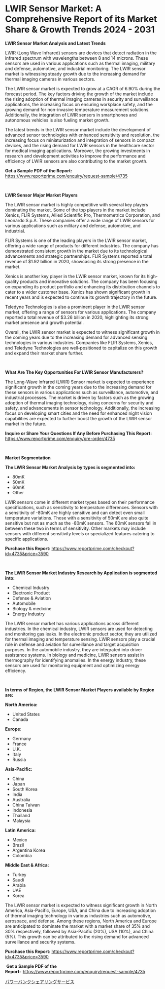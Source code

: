 <p><h1>LWIR Sensor Market: A Comprehensive Report of its Market Share & Growth Trends 2024 - 2031</h1></p><p><strong>LWIR Sensor Market Analysis and Latest Trends</strong></p>
<p><p>LWIR (Long Wave Infrared) sensors are devices that detect radiation in the infrared spectrum with wavelengths between 8 and 14 microns. These sensors are used in various applications such as thermal imaging, military and defense, automotive, and industrial monitoring. The LWIR sensor market is witnessing steady growth due to the increasing demand for thermal imaging cameras in various sectors.</p><p>The LWIR sensor market is expected to grow at a CAGR of 6.90% during the forecast period. The key factors driving the growth of the market include the rising adoption of thermal imaging cameras in security and surveillance applications, the increasing focus on ensuring workplace safety, and the growing demand for non-invasive temperature measurement solutions. Additionally, the integration of LWIR sensors in smartphones and autonomous vehicles is also fueling market growth.</p><p>The latest trends in the LWIR sensor market include the development of advanced sensor technologies with enhanced sensitivity and resolution, the increasing focus on miniaturization and integration of sensors in compact devices, and the rising demand for LWIR sensors in the healthcare sector for medical imaging applications. Moreover, the growing investments in research and development activities to improve the performance and efficiency of LWIR sensors are also contributing to the market growth.</p></p>
<p><strong>Get a Sample PDF of the Report:&nbsp;</strong> <a href="https://www.reportprime.com/enquiry/request-sample/4735">https://www.reportprime.com/enquiry/request-sample/4735</a></p>
<p>&nbsp;</p>
<p><strong>LWIR Sensor Major Market Players</strong></p>
<p><p>The LWIR sensor market is highly competitive with several key players dominating the market. Some of the top players in the market include Xenics, FLIR Systems, Allied Scientific Pro, Thermometrics Corporation, and Leonardo S.p.A. These companies offer a wide range of LWIR sensors for various applications such as military and defense, automotive, and industrial.</p><p>FLIR Systems is one of the leading players in the LWIR sensor market, offering a wide range of products for different industries. The company has demonstrated consistent growth in the market due to its technological advancements and strategic partnerships. FLIR Systems reported a total revenue of $1.92 billion in 2020, showcasing its strong presence in the market.</p><p>Xenics is another key player in the LWIR sensor market, known for its high-quality products and innovative solutions. The company has been focusing on expanding its product portfolio and enhancing its distribution channels to cater to a wider customer base. Xenics has shown significant growth in recent years and is expected to continue its growth trajectory in the future.</p><p>Teledyne Technologies is also a prominent player in the LWIR sensor market, offering a range of sensors for various applications. The company reported a total revenue of $3.26 billion in 2020, highlighting its strong market presence and growth potential.</p><p>Overall, the LWIR sensor market is expected to witness significant growth in the coming years due to the increasing demand for advanced sensing technologies in various industries. Companies like FLIR Systems, Xenics, and Teledyne Technologies are well-positioned to capitalize on this growth and expand their market share further.</p></p>
<p>&nbsp;</p>
<p><strong>What Are The Key Opportunities For LWIR Sensor Manufacturers?</strong></p>
<p><p>The Long-Wave Infrared (LWIR) Sensor market is expected to experience significant growth in the coming years due to the increasing demand for these sensors in various applications such as surveillance, automotive, and industrial processes. The market is driven by factors such as the growing adoption of thermal imaging technology, rising concerns for security and safety, and advancements in sensor technology. Additionally, the increasing focus on developing smart cities and the need for enhanced night vision capabilities are expected to further boost the growth of the LWIR sensor market in the future.</p></p>
<p><strong>Inquire or Share Your Questions If Any Before Purchasing This Report:</strong> <a href="https://www.reportprime.com/enquiry/pre-order/4735">https://www.reportprime.com/enquiry/pre-order/4735</a></p>
<p>&nbsp;</p>
<p><strong>Market Segmentation</strong></p>
<p><strong>The LWIR Sensor Market Analysis by types is segmented into:</strong></p>
<p><ul><li>80mK</li><li>50mK</li><li>60mK</li><li>Other</li></ul></p>
<p><p>LWIR sensors come in different market types based on their performance specifications, such as sensitivity to temperature differences. Sensors with a sensitivity of -80mK are highly sensitive and can detect even small temperature variations. Those with a sensitivity of 50mK are also quite sensitive but not as much as the -80mK sensors. The 60mK sensors fall in between these two in terms of sensitivity. Other markets may include sensors with different sensitivity levels or specialized features catering to specific applications.</p></p>
<p><strong>Purchase this Report:&nbsp;</strong><a href="https://www.reportprime.com/checkout?id=4735&price=3590">https://www.reportprime.com/checkout?id=4735&price=3590</a></p>
<p>&nbsp;</p>
<p><strong>The LWIR Sensor Market Industry Research by Application is segmented into:</strong></p>
<p><ul><li>Chemical Industry</li><li>Electronic Product</li><li>Defense & Aviation</li><li>Automobile</li><li>Biology & medicine</li><li>Energy Industry</li></ul></p>
<p><p>The LWIR sensor market has various applications across different industries. In the chemical industry, LWIR sensors are used for detecting and monitoring gas leaks. In the electronic product sector, they are utilized for thermal imaging and temperature sensing. LWIR sensors play a crucial role in defense and aviation for surveillance and target acquisition purposes. In the automobile industry, they are integrated into driver assistance systems. In biology and medicine, LWIR sensors assist in thermography for identifying anomalies. In the energy industry, these sensors are used for monitoring equipment and optimizing energy efficiency.</p></p>
<p>&nbsp;</p>
<p><strong>In terms of Region, the LWIR Sensor Market Players available by Region are:</strong></p>
<p>
    <p> <strong> North America: </strong>
        <ul>
            <li>United States</li>
            <li>Canada</li>
        </ul>
        </p> 
    <p> <strong> Europe: </strong>
        <ul>
            <li>Germany</li>
            <li>France</li>
            <li>U.K.</li>
            <li>Italy</li>
            <li>Russia</li>
        </ul>
        </p> 
    <p> <strong> Asia-Pacific: </strong>
        <ul>
            <li>China</li>
            <li>Japan</li>
            <li>South Korea</li>
            <li>India</li>
            <li>Australia</li>
            <li>China Taiwan</li>
            <li>Indonesia</li>
            <li>Thailand</li>
            <li>Malaysia</li>
        </ul>
        </p> 
    <p> <strong> Latin America: </strong>
        <ul>
            <li>Mexico</li>
            <li>Brazil</li>
            <li>Argentina Korea</li>
            <li>Colombia</li>
        </ul>
        </p> 
    <p> <strong> Middle East & Africa: </strong>
        <ul>
            <li>Turkey</li>
            <li>Saudi</li>
            <li>Arabia</li>
            <li>UAE</li>
            <li>Korea</li>
        </ul>
    </p>
    </p>
<p><p>The LWIR sensor market is expected to witness significant growth in North America, Asia-Pacific, Europe, USA, and China due to increasing adoption of thermal imaging technology in various industries such as automotive, aerospace, and defense. Among these regions, North America and Europe are anticipated to dominate the market with a market share of 35% and 30% respectively, followed by Asia-Pacific (20%), USA (10%), and China (5%). This growth can be attributed to the rising demand for advanced surveillance and security systems.</p></p>
<p><strong>Purchase this Report: </strong><a href="https://www.reportprime.com/checkout?id=4735&price=3590">https://www.reportprime.com/checkout?id=4735&price=3590</a></p>
<p>&nbsp;<strong>Get a Sample PDF of the Report:&nbsp;&nbsp;</strong><a href="https://www.reportprime.com/enquiry/request-sample/4735">https://www.reportprime.com/enquiry/request-sample/4735</a></p>
<p><strong></strong></p>
<p><p><a href="https://github.com/sghwr779811674/Market-Research-Report-List-1/blob/main/118661515362.md">パワーバンクシェアリングサービス</a></p></p>